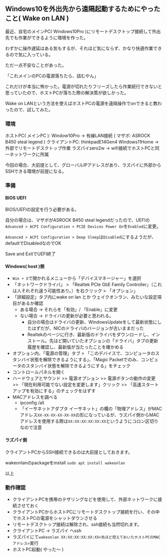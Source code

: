 ## Windows10を外出先から遠隔起動するためにやったこと( Wake on LAN )

最近、自宅のメインPC( Windows10Pro )にリモートデスクトップ接続して外出先でも作業ができるように環境を作った。

わずかに操作遅延はある気もするが、それほど気にならず、かなり快適作業できるので気に入っている。

ただ一点不安なことがあった。

「これメインのPCの電源落ちたら、詰むやん」

これだけが本当に怖かった。電源が切れたりフリーズしたら作業続行できないと思っていたので、ホストPCが落ちた際の解決策が欲しかった。

Wake on LANという方法を使えばホストPCの電源を遠隔操作でonできると教わったので、試してみた。

### 環境
ホストPC( メインPC ): Window10Pro -> 有線LAN接続 ( マザボ: ASROCK B450 steal legend )
クライアントPC: thinkpadE14Gen4 Windows11Home -> 外部でリモートデスクトップ作業
ラズパイzero2w -> wifi接続でホストPCと同一ネットワークに所属

今回の場合、大前提として、グローバルIPアドレスがあり、ラズパイに外部からSSHできる環境が前提になる。

### 準備
#### BIOS UEFI
BIOS/UEFIの設定を行う必要がある。

自分の場合は、マザボがASROCK B450 steal legendだったので、UEFIの`Advanced > ACPI Configuration > PCIE Devices Power On`を`Enabled`に変更。

`Advanced > ACPI Configuration > Deep Sleep`は`Disabled`にするようだが、defaultでDisabledなのでOK

Save and ExitでUEFI終了

#### Windows( host )側 
- `Win + X`で開かれるメニューから「デバイスマネージャー」を選択
- 「ネットワークドライバ」 > 「Realtek PCIe GbE Family Controller」（これは人それぞれ違う可能性あり。）を右クリック > 「オプション」
- 「詳細設定」タブ内にwake on lan とか ウェイクオンラン、みたいな設定項目があるか確認
  - ある場合 -> それらを「有効」/ 「Enable」に変更
  - ない場合 -> ドライバの更新が必要と思われる。
    - 自分の場合はドライバの更新、WindowsUpdateをして最新状態にしたはずだが、NICのドライバのバージョンが古いままだった
    - Realtekのページに行き、最新版のドライバをダウンロードし、インストール。先ほど開いていたオプションの「ドライバ」タブの更新履歴を確認し、最新版が当たったことを確かめる
- オプション内、「電源の管理」タブ > 「このデバイスで、コンピュータのスタンバイ状態を解除できるようにする」、「Magic Packetでのみ、コンピュータのスタンバイ状態を解除できるようにする」をチェック
- コントロールパネルを開く
- ハードウェアとサウンド >> 電源オプション >> 電源ボタンの動作の変更 >> 「現在利用可能でない設定を変更します」クリック >> 「高速スタートアップを有効にする」のチェックをはずす
- MACアドレスを調べる
  - ipconfig /all
  - 「イーサネットアダプタ イーサネット」の欄の「物理アドレス」がMACアドレス`XX-XX-XX-XX-XX-XX`の形になっているが、ラズパイ側からMACアドレスを使用する際は`XX:XX:XX:XX:XX:XX`というようにコロン区切りなので注意

#### ラズパイ側
クライアントPCからSSH接続できるのは大前提としておきます。

wakeonlanのpackageをinstall `sudo apt install wakeonlan`

以上

### 動作確認
- クライアントPCを携帯のテザリングなどを使用して、外部ネットワークに接続させておく
- クライアントPCからホストPCにリモートデスクトップ接続を行い、その中でホストPCの電源をシャットダウンさせる
- リモートデスクトップ接続は解除され、ssh接続も当然切れます。
- クライアントPC -> ラズパイ へssh
- ラズパイにて`wakeonlan XX:XX:XX:XX:XX:XX<先ほど控えておいたホストPCのMACアドレス>`実行
- ホストPC起動( やった～ )


